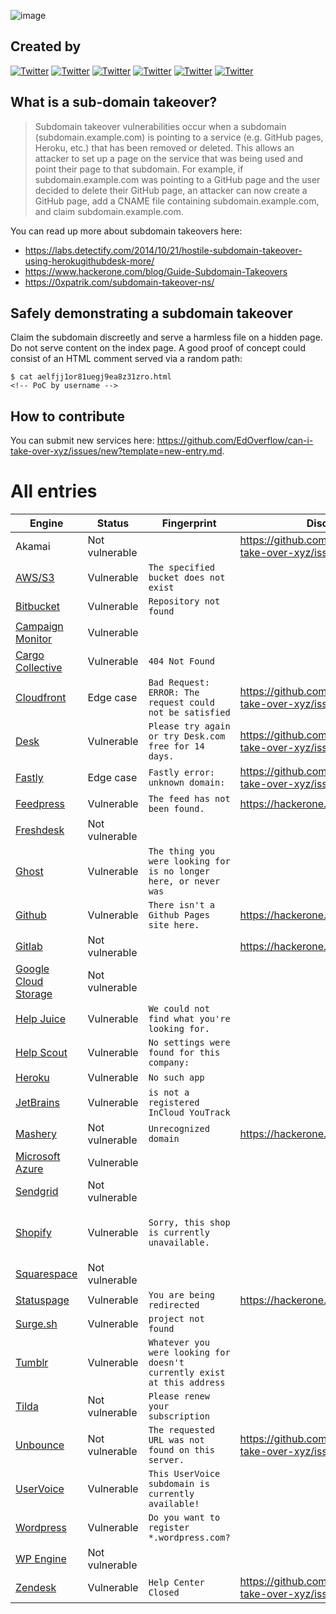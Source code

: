 ![image](https://user-images.githubusercontent.com/18099289/45263787-a4bbc880-b430-11e8-9cff-eb6e4c796050.png)

## Created by

[![Twitter](https://img.shields.io/badge/twitter-@jackds1986-blue.svg)](https://twitter.com/jackds1986) [![Twitter](https://img.shields.io/badge/twitter-@gerben_javado-blue.svg)](https://twitter.com/gerben_javado) [![Twitter](https://img.shields.io/badge/twitter-@0xibram-blue.svg)](https://twitter.com/0xibram) [![Twitter](https://img.shields.io/badge/twitter-@EdOverflow-blue.svg)](https://twitter.com/EdOverflow) [![Twitter](https://img.shields.io/badge/twitter-@codingo__-blue.svg)](https://twitter.com/codingo_) [![Twitter](https://img.shields.io/badge/twitter-@now-blue.svg)](https://twitter.com/now)

## What is a sub-domain takeover?

> Subdomain takeover vulnerabilities occur when a subdomain (subdomain.example.com) is pointing to a service (e.g. GitHub pages, Heroku, etc.) that has been removed or deleted. This allows an attacker to set up a page on the service that was being used and point their page to that subdomain. For example, if subdomain.example.com was pointing to a GitHub page and the user decided to delete their GitHub page, an attacker can now create a GitHub page, add a CNAME file containing subdomain.example.com, and claim subdomain.example.com.

You can read up more about subdomain takeovers here:

- <https://labs.detectify.com/2014/10/21/hostile-subdomain-takeover-using-herokugithubdesk-more/>
- <https://www.hackerone.com/blog/Guide-Subdomain-Takeovers>
- <https://0xpatrik.com/subdomain-takeover-ns/>

## Safely demonstrating a subdomain takeover

Claim the subdomain discreetly and serve a harmless file on a hidden page. Do not serve content on the index page. A good proof of concept could consist of an HTML comment served via a random path:

```
$ cat aelfjj1or81uegj9ea8z31zro.html
<!-- PoC by username -->
```

## How to contribute

You can submit new services here: https://github.com/EdOverflow/can-i-take-over-xyz/issues/new?template=new-entry.md.

# All entries

Engine                                        | Status         | Fingerprint                                                             | Discussion                                                    | Documentation
--------------------------------------------- | -------------- | ----------------------------------------------------------------------- | ------------------------------------------------------------- | -------------------------------------------------------------------------------------------------------------------------------------------
Akamai                                        | Not vulnerable | | https://github.com/EdOverflow/can-i-take-over-xyz/issues/13 |
[AWS/S3](#aws-s3)                             | Vulnerable     | `The specified bucket does not exist`                                   |
[Bitbucket](#bitbucket)                       | Vulnerable     | `Repository not found`                                                  |
[Campaign Monitor](#campaign-monitor)         | Vulnerable     |                                                                         |                                                               | [Support Page](https://help.campaignmonitor.com/custom-domain-names)
[Cargo Collective](#cargo-collective)         | Vulnerable     | `404 Not Found`                                                         |                                                               | [Cargo Support Page](https://support.2.cargocollective.com/Using-a-Third-Party-Domain)
[Cloudfront](#cloudfront)                     | Edge case      | `Bad Request: ERROR: The request could not be satisfied`                | <https://github.com/EdOverflow/can-i-take-over-xyz/issues/29>
[Desk](#desk)                                 | Vulnerable     | `Please try again or try Desk.com free for 14 days.`                    | <https://github.com/EdOverflow/can-i-take-over-xyz/issues/9>
[Fastly](#fastly)                             | Edge case     | `Fastly error: unknown domain:`                                         | https://github.com/EdOverflow/can-i-take-over-xyz/issues/22
[Feedpress](#feedpress)                       | Vulnerable     | `The feed has not been found.`                                          | <https://hackerone.com/reports/195350>
[Freshdesk](#freshdesk)                       | Not vulnerable |                                                                         |                                                               | [Freshdesk Support Page](https://support.freshdesk.com/support/solutions/articles/37590-using-a-vanity-support-url-and-pointing-the-cname)
[Ghost](#ghost)                               | Vulnerable     | `The thing you were looking for is no longer here, or never was`        |
[Github](#github)                             | Vulnerable     | `There isn't a Github Pages site here.`                                 | <https://hackerone.com/reports/263902>
[Gitlab](#gitlab)                             | Not vulnerable |                                                                         | <https://hackerone.com/reports/312118>
[Google Cloud Storage](#google-cloud-storage) | Not vulnerable |                                                                         |
[Help Juice](#help-juice)                     | Vulnerable     | `We could not find what you're looking for.`                            |                                                               | [Help Juice Support Page](https://help.helpjuice.com/34339-getting-started/custom-domain)
[Help Scout](#help-scout)                     | Vulnerable     | `No settings were found for this company:`                              |                                                               | [HelpScout Docs](https://docs.helpscout.net/article/42-setup-custom-domain)
[Heroku](#heroku)                             | Vulnerable     | `No such app`                                                           |
[JetBrains](#jetbrains)                       | Vulnerable     | `is not a registered InCloud YouTrack`                                  |
[Mashery](#mashery)                           | Not vulnerable | `Unrecognized domain`                                                   | <https://hackerone.com/reports/275714>
[Microsoft Azure](#microsoft-azure)           | Vulnerable     |                                                                         |
[Sendgrid](#sendgrid)                         | Not vulnerable |                                                                         |
[Shopify](#shopify)                           | Vulnerable     | `Sorry, this shop is currently unavailable.`                            |                                                               | <https://medium.com/@thebuckhacker/how-to-do-55-000-subdomain-takeover-in-a-blink-of-an-eye-a94954c3fc75>, <https://github.com/buckhacker/SubDomainTakeoverTools/blob/master/ShopifySubdomainTakeoverCheck.py>, <https://github.com/EdOverflow/can-i-take-over-xyz/issues/32>
[Squarespace](#squarespace)                   | Not vulnerable |                                                                         |
[Statuspage](#statuspage)                     | Vulnerable     | `You are being redirected`                                              | <https://hackerone.com/reports/49663>
[Surge.sh](#surge.sh)                         | Vulnerable     | `project not found`                                                     |                                                               | <https://surge.sh/help/adding-a-custom-domain>
[Tumblr](#tumblr)                             | Vulnerable     | `Whatever you were looking for doesn't currently exist at this address` |
[Tilda](#tilda)                               | Not vulnerable | `Please renew your subscription`                                        |
[Unbounce](#unbounce)                         | Not vulnerable | `The requested URL was not found on this server.`                       | <https://github.com/EdOverflow/can-i-take-over-xyz/issues/11>
[UserVoice](#uservoice)                       | Vulnerable     | `This UserVoice subdomain is currently available!`                      |
[Wordpress](#wordpress)                       | Vulnerable     | `Do you want to register *.wordpress.com?`                              |
[WP Engine](#wp-engine)                       | Not vulnerable |                                                                         |
[Zendesk](#zendesk)                           | Vulnerable     | `Help Center Closed`                                                    | <https://github.com/EdOverflow/can-i-take-over-xyz/issues/23> | [Zendesk Support](https://support.zendesk.com/hc/en-us/articles/203664356-Changing-the-address-of-your-Help-Center-subdomain-host-mapping-)
